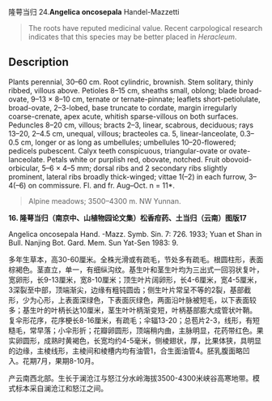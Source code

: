 隆萼当归
24.**Angelica oncosepala** Handel-Mazzetti

> The roots have reputed medicinal value. Recent carpological research indicates that this species may be better placed in *Heracleum*.


## Description
Plants perennial, 30–60 cm. Root cylindric, brownish. Stem solitary, thinly ribbed, villous above. Petioles 8–15 cm, sheaths small, oblong; blade broad-ovate, 9–13 × 8–10 cm, ternate or ternate-pinnate; leaflets short-petiolulate, broad-ovate, 2–3-lobed, base truncate to cordate, margin irregularly coarse-crenate, apex acute, whitish sparse-villous on both surfaces. Peduncles 8–20 cm, villous; bracts 2–3, linear, scabrous, deciduous; rays 13–20, 2–4.5 cm, unequal, villous; bracteoles ca. 5, linear-lanceolate, 0.3–0.5 cm, longer or as long as umbellules; umbellules 10–20-flowered; pedicels pubescent. Calyx teeth conspicuous, triangular-ovate or ovate-lanceolate. Petals white or purplish red, obovate, notched. Fruit obovoid-orbicular, 5–6 × 4–5 mm; dorsal ribs and 2 secondary ribs slightly prominent, lateral ribs broadly thick-winged; vittae 1(–2) in each furrow, 3–4(–6) on commissure. Fl. and fr. Aug–Oct. n = 11*.


> Alpine meadows; 3500–4300 m. NW Yunnan.

**16. 隆萼当归（南京中、山植物园论文集）松香疳药、土当归（云南）图版17**

Angelica oncosepala Hand. -Mazz. Symb. Sin. 7: 726. 1933; Yuan et Shan in Bull. Nanjing Bot. Gard. Mem. Sun Yat-Sen 1983: 9.

多年生草本，高30-60厘米。全株光滑或有疏毛，节处多有疏毛。根圆柱形，表面棕褐色。茎直立，单一，有细纵沟纹。基生叶和茎生叶均为三出式一回羽状复叶，宽卵形，长9-13厘米，宽8-10厘米；顶生叶片阔卵形，长4-6厘米，宽4-5厘米，3深裂至中部，顶端渐尖，边缘有粗钝圆齿；侧生叶片常呈不等的2裂，基部截形，少为心形，上表面深绿色，下表面灰绿色，两面沿叶脉被短毛，以下表面较多；基生叶的叶柄长达10厘米，茎生叶叶柄渐变短，叶柄基部膨大成管状叶鞘。复伞形花序，花序梗长8-16厘米，有疏毛；伞辐13-20；总苞片2-3，线形，有短糙毛，常早落；小伞形折；花瓣卵圆形，顶端稍内曲，主脉明显，花药带红色。果实卵圆形，成熟时黄褐色，长宽均约4-5毫米，侧棱翅状，厚，比果体狭，具明显的边缘，主棱线形，主棱间和棱槽内均有油管1，合生面油管4。胚乳腹面略凹入。花期7月，果期8-10月。

产云南西北部。生长于澜沧江与怒江分水岭海拔3500-4300米峡谷高寒地带。模式标本采自澜沧江和怒江之间。
